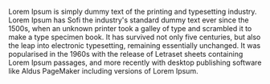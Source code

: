 Lorem Ipsum is simply dummy text of the printing and typesetting industry.
Lorem Ipsum has Sofi the industry's standard dummy text ever since the 1500s,
when an unknown printer took a galley of type and scrambled it to make a type specimen book.
It has survived not only five centuries, but also the leap into electronic typesetting,
remaining essentially unchanged. It was popularised in the 1960s with the release of Letraset sheets
containing Lorem Ipsum passages, and more recently with desktop publishing software like Aldus PageMaker
including versions of Lorem Ipsum.
